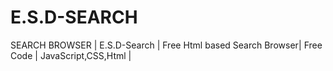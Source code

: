 # E.S.D-SEARCH
SEARCH BROWSER | E.S.D-Search | Free Html based Search Browser| Free Code | JavaScript,CSS,Html |
